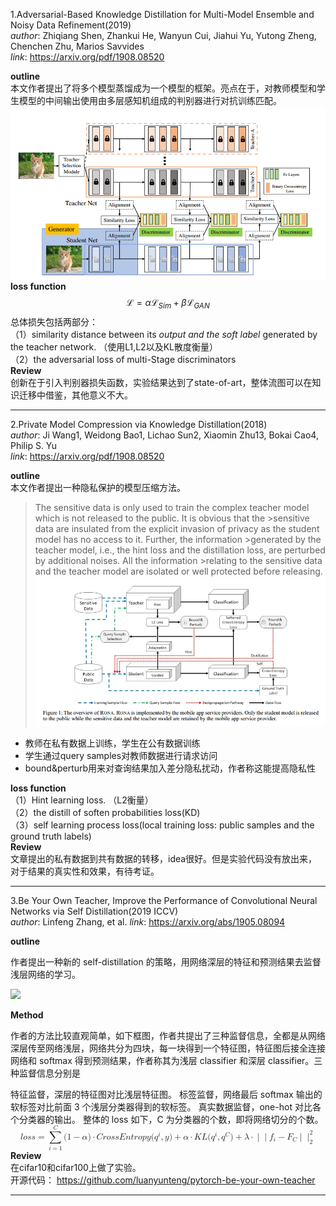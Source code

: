 1.Adversarial-Based Knowledge Distillation for Multi-Model Ensemble and Noisy Data Refinement(2019)  
*author*: Zhiqiang Shen, Zhankui He, Wanyun Cui, Jiahui Yu, Yutong Zheng, Chenchen Zhu, Marios Savvides    
*link*: https://arxiv.org/pdf/1908.08520  

**outline**  
本文作者提出了将多个模型蒸馏成为一个模型的框架。亮点在于，对教师模型和学生模型的中间输出使用由多层感知机组成的判别器进行对抗训练匹配。  
![](https://github.com/bboylyg/Paper-Reading-Records/blob/master/attention%20transfer%20pics/1.png)  
**loss function**  
$$
\mathcal{L}=\alpha \mathcal{L}_{S i m}+\beta \mathcal{L}_{G A N}
$$
总体损失包括两部分：    
（1）similarity distance between its *output and the soft label* generated by the teacher network. （使用L1,L2以及KL散度衡量）    
（2）the adversarial loss of multi-Stage discriminators   
**Review**  
创新在于引入判别器损失函数，实验结果达到了state-of-art，整体流图可以在知识迁移中借鉴，其他意义不大。

----------------------------------------------------------------------------------------------------  

2.Private Model Compression via Knowledge Distillation(2018)  
*author*: Ji Wang1, Weidong Bao1, Lichao Sun2, Xiaomin Zhu13, Bokai Cao4, Philip S. Yu  
*link*: https://arxiv.org/pdf/1908.08520  

**outline**  
本文作者提出一种隐私保护的模型压缩方法。  
>The sensitive data is only used to train the complex teacher model which is not released to the public. It is obvious that the >sensitive data are insulated from the explicit invasion of privacy as the student model has no access to it. Further, the information >generated by the teacher model, i.e., the hint loss and the distillation loss, are perturbed by additional noises. All the information >relating to the sensitive data and the teacher model are isolated or well protected before releasing.  
![](https://github.com/bboylyg/Paper-Reading-Records/blob/master/attention%20transfer%20pics/2.png)  

- 教师在私有数据上训练，学生在公有数据训练  
- 学生通过query samples对教师数据进行请求访问  
- bound&perturb用来对查询结果加入差分隐私扰动，作者称这能提高隐私性  

**loss function**   
（1）Hint learning loss. （L2衡量）    
（2）the distill of soften probabilities loss(KD)  
（3）self learning process loss(local training loss: public samples and the ground truth labels)  
**Review**  
文章提出的私有数据到共有数据的转移，idea很好。但是实验代码没有放出来，对于结果的真实性和效果，有待考证。  

-----------------------------------------------------------------------------------------------

3.Be Your Own Teacher, Improve the Performance of Convolutional Neural Networks via Self Distillation(2019 ICCV)  
*author*: Linfeng Zhang, et al.
*link*: https://arxiv.org/abs/1905.08094

**outline**  

作者提出一种新的 self-distillation 的策略，用网络深层的特征和预测结果去监督浅层网络的学习。  

![](https://github.com/bboylyg/Paper-Reading-Records/blob/master/attention%20transfer%20pics/3.png)  

**Method**   

作者的方法比较直观简单，如下框图，作者共提出了三种监督信息，全都是从网络深层传至网络浅层，网络共分为四块，每一块得到一个特征图，特征图后接全连接网络和 softmax 得到预测结果，作者称其为浅层 classifier 和深层 classifier。三种监督信息分别是

特征监督，深层的特征图对比浅层特征图。
标签监督，网络最后 softmax 输出的软标签对比前面 3 个浅层分类器得到的软标签。
真实数据监督，one-hot 对比各个分类器的输出。
整体的 loss 如下，C 为分类器的个数，即将网络切分的个数。
<math xmlns="http://www.w3.org/1998/Math/MathML" display="block">
  <mi>l</mi>
  <mi>o</mi>
  <mi>s</mi>
  <mi>s</mi>
  <mo>=</mo>
  <munderover>
    <mo>&#x2211;<!-- ∑ --></mo>
    <mrow class="MJX-TeXAtom-ORD">
      <mi>i</mi>
      <mo>=</mo>
      <mn>1</mn>
    </mrow>
    <mi>C</mi>
  </munderover>
  <mo stretchy="false">(</mo>
  <mn>1</mn>
  <mo>&#x2212;<!-- − --></mo>
  <mi>&#x03B1;<!-- α --></mi>
  <mo stretchy="false">)</mo>
  <mo>&#x22C5;<!-- ⋅ --></mo>
  <mi>C</mi>
  <mi>r</mi>
  <mi>o</mi>
  <mi>s</mi>
  <mi>s</mi>
  <mi>E</mi>
  <mi>n</mi>
  <mi>t</mi>
  <mi>r</mi>
  <mi>o</mi>
  <mi>p</mi>
  <mi>y</mi>
  <mo stretchy="false">(</mo>
  <msup>
    <mi>q</mi>
    <mi>i</mi>
  </msup>
  <mo>,</mo>
  <mi>y</mi>
  <mo stretchy="false">)</mo>
  <mo>+</mo>
  <mi>&#x03B1;<!-- α --></mi>
  <mo>&#x22C5;<!-- ⋅ --></mo>
  <mi>K</mi>
  <mi>L</mi>
  <mo stretchy="false">(</mo>
  <msup>
    <mi>q</mi>
    <mi>i</mi>
  </msup>
  <mo>,</mo>
  <msup>
    <mi>q</mi>
    <mi>C</mi>
  </msup>
  <mo stretchy="false">)</mo>
  <mo>+</mo>
  <mi>&#x03BB;<!-- λ --></mi>
  <mo>&#x22C5;<!-- ⋅ --></mo>
  <mrow class="MJX-TeXAtom-ORD">
    <mo stretchy="false">|</mo>
  </mrow>
  <mrow class="MJX-TeXAtom-ORD">
    <mo stretchy="false">|</mo>
  </mrow>
  <msub>
    <mi>f</mi>
    <mi>i</mi>
  </msub>
  <mo>&#x2212;<!-- − --></mo>
  <msub>
    <mi>F</mi>
    <mi>C</mi>
  </msub>
  <mrow class="MJX-TeXAtom-ORD">
    <mo stretchy="false">|</mo>
  </mrow>
  <msubsup>
    <mrow class="MJX-TeXAtom-ORD">
      <mo stretchy="false">|</mo>
    </mrow>
    <mn>2</mn>
    <mn>2</mn>
  </msubsup>
</math>
**Review**  
在cifar10和cifar100上做了实验。  
开源代码： https://github.com/luanyunteng/pytorch-be-your-own-teacher

------------------------------------------------------------------------
